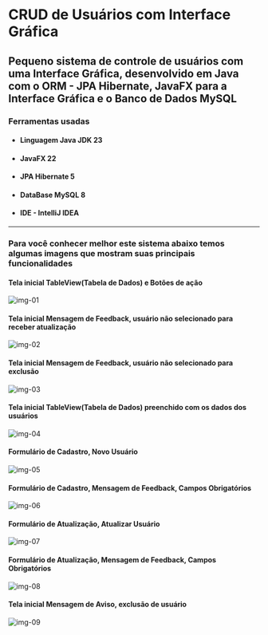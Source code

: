 # CRUD de Usuários com Interface Gráfica

## Pequeno sistema de controle de usuários com uma Interface Gráfica, desenvolvido em Java com o ORM - JPA Hibernate, JavaFX para a Interface Gráfica e o Banco de Dados MySQL

### Ferramentas usadas
* #### Linguagem Java JDK 23
* #### JavaFX 22
* #### JPA Hibernate 5
* #### DataBase MySQL 8
* #### IDE - IntelliJ IDEA
  
___

### Para você conhecer melhor este sistema abaixo temos algumas imagens que mostram suas principais funcionalidades

#### Tela inicial TableView(Tabela de Dados) e Botões de ação
![img-01](https://github.com/user-attachments/assets/72e71c0f-bfbc-4337-b4c9-d05af0da3301)

#### Tela inicial Mensagem de Feedback, usuário não selecionado para receber atualização
![img-02](https://github.com/user-attachments/assets/737ac444-a979-4cf8-a126-3f30c43afe07)

#### Tela inicial Mensagem de Feedback, usuário não selecionado para exclusão
![img-03](https://github.com/user-attachments/assets/119ea5f4-f829-48fe-9cd8-df3f8df817ea)

#### Tela inicial TableView(Tabela de Dados) preenchido com os dados dos usuários
![img-04](https://github.com/user-attachments/assets/5a39ea0d-6a22-4e6a-9b06-856b06fc051d)

#### Formulário de Cadastro, Novo Usuário
![img-05](https://github.com/user-attachments/assets/a1d97af3-139c-4a2c-9e02-8fbd92ea343c)

#### Formulário de Cadastro, Mensagem de Feedback, Campos Obrigatórios
![img-06](https://github.com/user-attachments/assets/4c4ceef1-65c8-4b4a-bfea-dc7050f102d4)

#### Formulário de Atualização, Atualizar Usuário
![img-07](https://github.com/user-attachments/assets/589bb7fd-66ae-4146-b534-58c297873611)

#### Formulário de Atualização, Mensagem de Feedback, Campos Obrigatórios
![img-08](https://github.com/user-attachments/assets/2b17df15-4da2-412d-b293-795e3ac8a52b)

#### Tela inicial Mensagem de Aviso, exclusão de usuário
![img-09](https://github.com/user-attachments/assets/bd7f5ef8-62ab-4855-b1a7-959031341380)
